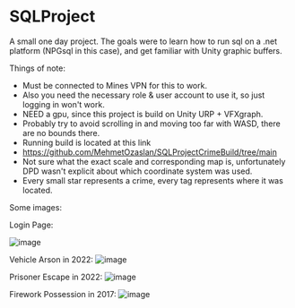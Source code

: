 # SQLProject

A small one day project. The goals were to learn how to run sql on a .net platform (NPGsql in this case), and get familiar with Unity graphic buffers.

Things of note:
- Must be connected to Mines VPN for this to work. 
- Also you need the necessary role & user account to use it, so just logging in won't work.
- NEED a gpu, since this project is build on Unity URP + VFXgraph.
- Probably try to avoid scrolling in and moving too far with WASD, there are no bounds there.
- Running build is located at this link
- https://github.com/MehmetOzaslan/SQLProjectCrimeBuild/tree/main
- Not sure what the exact scale and corresponding map is, unfortunately DPD wasn't explicit about which coordinate system was used.
- Every small star represents a crime, every tag represents where it was located.


Some images:

Login Page:

![image](https://user-images.githubusercontent.com/97647743/202963888-a7f312de-5d63-47a8-be53-2e533f5617eb.png)

Vehicle Arson in 2022:
![image](https://user-images.githubusercontent.com/97647743/202963378-fb1f20ab-161d-4f80-987f-37ecdf623ae4.png)

Prisoner Escape in 2022:
![image](https://user-images.githubusercontent.com/97647743/202963503-502fa610-e616-4301-bdea-a3d7cef25235.png)

Firework Possession in 2017:
![image](https://user-images.githubusercontent.com/97647743/202963580-fca34efd-8db5-41a9-bfa6-602ebbca6f9c.png)
